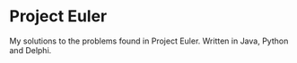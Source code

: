 # Project Euler
 My solutions to the problems found in Project Euler. Written in Java, Python and Delphi.

